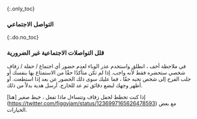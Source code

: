 {:.only_toc} 
 ### التواصل الاجتماعي 

 {:.do.no_toc} 
 ### قلل التواصلات الاجتماعية غير الضرورية 

 في ملاحظة أخف ، انطلق واستخدم عذر الوباء لعدم حضور  أي اجتماع / حفلة / زفاف شخصي ستحضره فقط لأنه واجب. إذا لم تكن متأكدًا حقًا من الاستمتاع بها بنفسك أو جلب الفرح إلى شخص تحبه حقًا ، فما عليك سوى ذلك 
 الحضور عن بعد إذا استطعت. أو أظهر وجهك لبضع دقائق ثم عد للخارج. أرسل هدية بدلاً من ذلك. 

 إذا كنت تخطط لحفل زفاف وتتساءل ماذا تفعل ، خيط صغير [هنا] (https://twitter.com/figgyjam/status/1236997165626478593) مع 
 بعض الخيارات. 
